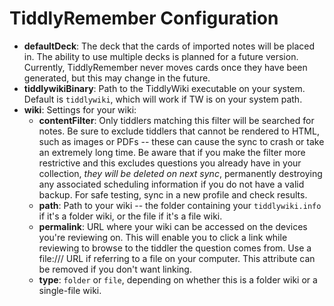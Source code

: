 # TiddlyRemember Configuration

* **defaultDeck**: The deck that the cards of imported notes will be placed in.
  The ability to use multiple decks is planned for a future version. Currently, TiddlyRemember never moves cards once they have been generated, but this may change in the future.
* **tiddlywikiBinary**: Path to the TiddlyWiki executable on your system.
  Default is `tiddlywiki`, which will work if TW is on your system path.
* **wiki**: Settings for your wiki:
    * **contentFilter**: Only tiddlers matching this filter will be searched for notes. Be sure to exclude tiddlers that cannot be rendered to HTML, such as images or PDFs -- these can cause the sync to crash or take an extremely long time. Be aware that if you make the filter more restrictive and this excludes questions you already have in your collection, *they will be deleted on next sync*, permanently destroying any associated scheduling information if you do not have a valid backup. For safe testing, sync in a new profile and check results.
    * **path**: Path to your wiki -- the folder containing your `tiddlywiki.info` if it's a folder wiki, or the file if it's a file wiki.
    * **permalink**: URL where your wiki can be accessed on the devices you're reviewing on. This will enable you to click a link while reviewing to browse to the tiddler the question comes from. Use a file:/// URL if referring to a file on your computer. This attribute can be removed if you don't want linking.
    * **type**: `folder` or `file`, depending on whether this is a folder wiki or a single-file wiki.
